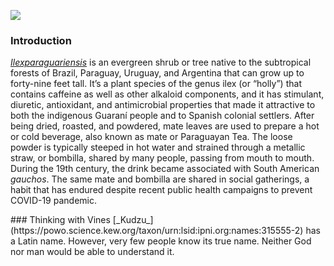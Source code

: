 <a href="https://www.juncture-digital.org"><img src="https://juncture-digital.github.io/juncture/static/images/ve-button.png"></a>


<param ve-config 
       title="kudzu ghosts: an archive of loss"
       source-image="https://upload.wikimedia.org/wikipedia/commons/f/f6/Kudzu_graveyard_%2851748%29.jpg"
       banner="https://upload.wikimedia.org/wikipedia/commons/f/f6/Kudzu_graveyard_%2851748%29.jpg"
       author="Elaina Foley"
       layout="vertical">

### Introduction
[_Ilexparaguariensis_](https://powo.science.kew.org/taxon/urn:lsid:ipni.org:names:315555-2) is an evergreen shrub or tree native to the subtropical forests of Brazil, Paraguay, Uruguay, and Argentina that can grow up to forty-nine feet tall. It’s a plant species of the genus ilex (or “holly”) that contains caffeine as well as other alkaloid components, and it has stimulant, diuretic, antioxidant, and antimicrobial properties that made it attractive to both the indigenous Guaraní people and to Spanish colonial settlers. After being dried, roasted, and powdered, mate leaves are used to prepare a hot or cold beverage, also known as mate or Paraguayan Tea. The loose powder is typically steeped in hot water and strained through a <span data-mouseover-image-zoomto="53,180,508,406">metallic straw</span>, or bombilla, shared by many people, passing from mouth to mouth. During the 19th century, the drink became associated with South American *gauchos*. The same mate and bombilla are shared in social gatherings, a habit that has endured despite recent public health campaigns to prevent COVID-19 pandemic.
<param ve-image label="Kudzu and House in Tuscaloosa County, Alabama" description="Photograph" license="public domain" url="Kudzu House, Tuscaloosa County.jpg">
<param ve-image label="Tree shrouded in kudzu" description="Photograph" license="public domain" url="https://upload.wikimedia.org/wikipedia/commons/4/41/Tree_shrouded_in_kudzu_%2840589p%29.jpg">
<param ve-image label="Kudzu 'King and Queen' in as crowned at a high school in 1945 Alabama" description="Photograph" license="public domain" url="https://upload.wikimedia.org/wikipedia/commons/8/88/Kudzu_Queen-King.jpg" region="-444,105,2222,1791">
### Thinking with Vines
[_Kudzu_](https://powo.science.kew.org/taxon/urn:lsid:ipni.org:names:315555-2) has a Latin name. However, very few people know its true name. Neither God nor man would be able to understand it.
<param ve-plant-specimen jpid="10.5555/al.ap.specimen.us01907525">
<param ve-video vid="BoAetCE_vmY">
<param ve-entity eid="Q155" title="Brazil">
<param ve-entity eid="Q46429" title=“Guarani people”>
<param ve-entity eid="Q84263196" title=“COVID-19 pandemic”>
<param ve-entity eid="Q6097" title=“Tea”>
<param ve-entity eid="Q68541106" title=“antimicrobial”>
